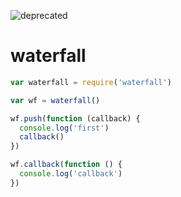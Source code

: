 ![deprecated](https://img.shields.io/badge/status-deprecated-red.svg?style=plastic)

# waterfall

```js
var waterfall = require('waterfall')

var wf = waterfall()

wf.push(function (callback) {
  console.log('first')
  callback()
})

wf.callback(function () {
  console.log('callback')
})
```
